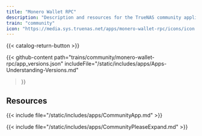 ```yaml
---
title: "Monero Wallet RPC"
description: "Description and resources for the TrueNAS community application called Monero Wallet RPC."
train: "community"
icon: "https://media.sys.truenas.net/apps/monero-wallet-rpc/icons/icon.png"
---
```


{{< catalog-return-button >}}

{{< github-content 
    path="trains/community/monero-wallet-rpc/app_versions.json"
	includeFile="/static/includes/apps/Apps-Understanding-Versions.md"
>}}

## Resources

{{< include file="/static/includes/apps/CommunityApp.md" >}}

{{< include file="/static/includes/apps/CommunityPleaseExpand.md" >}}
